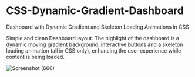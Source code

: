 # CSS-Dynamic-Gradient-Dashboard
Dashboard with Dynamic Gradient and Skeleton Loading Animations in CSS

Simple and clean Dashboard layout. The highlight of the dashboard is a dynamic moving gradient background, interactive
buttons and a skeleton loading animation (all in CSS only), enhancing the user experience while content is being loaded.

![Screenshot (660)](https://github.com/codecorrect/CSS-Dynamic-Gradient-Dashboard/assets/66769709/0bec7967-a745-4c1c-bfeb-64d30d309716)
